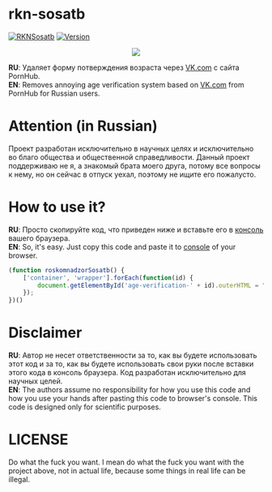 # rkn-sosatb


[![RKNSosatb](https://img.shields.io/badge/%D0%A0%D0%BE%D1%81%D0%BA%D0%BE%D0%BC%D0%BD%D0%B0%D0%B4%D0%B7%D0%BE%D1%80-%D1%81%D0%BE%D1%81%D0%B0%D1%82%D0%B1!-brightgreen.svg)](https://github.com/lk-geimfari/rkn-sosatb)
[![Version](https://img.shields.io/badge/version-6.9-brightgreen.svg)](https://github.com/lk-geimfari/rkn-sosatb)


<p align="center">
  <img src="https://user-images.githubusercontent.com/15812620/45451528-08215100-b6e4-11e8-92c3-2161e773ef58.png"/>
</p>

**RU**: Удаляет форму потверждения возраста через [VK.com](http://vk.com) с сайта PornHub. <br>
**EN**: Removes annoying age verification system based on [VK.com](http://vk.com) from PornHub for Russian users.

# Attention (in Russian)
Проект разработан исключительно в научных целях и исключительно во благо общества и общественной справедливости. Данный проект поддерживаю не я, а знакомый брата моего друга, потому все вопросы к нему, но он сейчас в отпуск уехал, поэтому не ищите его  пожалусто.

# How to use it?

**RU**: Просто скопируйте код, что приведен ниже и вставьте его в [консоль](https://bit.ly/2xaQQHG) вашего браузера.<br>
**EN**: So, it's easy. Just copy this code and paste it to [console](https://bit.ly/2NFD5Lo) of your browser.

```js
(function roskomnadzorSosatb() {
    ['container', 'wrapper'].forEach(function(id) {
        document.getElementById('age-verification-' + id).outerHTML = "";
    });
})()
```

# Disclaimer
**RU**: Автор не несет ответственности за то, как вы будете использовать этот код и за то, как вы будете использовать свои руки после вставки этого кода в консоль браузера. Код разработан исключительно для научных целей. <br>
**EN**: The authors assume no responsibility for how you use this code and how you use your hands after pasting this code to browser's console. This code is designed only for scientific purposes. 


# LICENSE
Do what the fuck you want. I mean do what the fuck you want with the project above, not in actual life, because some things in real life can be illegal.
